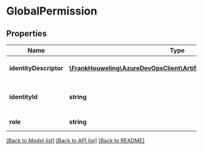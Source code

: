 # GlobalPermission

## Properties
Name | Type | Description | Notes
------------ | ------------- | ------------- | -------------
**identityDescriptor** | [**\FrankHouweling\AzureDevOpsClient\Artifacts\Model\IdentityDescriptor**](IdentityDescriptor.md) | Identity of the user with the provided Role. | [optional] 
**identityId** | **string** | IdentityId corresponding to the IdentityDescriptor | [optional] 
**role** | **string** | Role associated with the Identity. | [optional] 

[[Back to Model list]](../README.md#documentation-for-models) [[Back to API list]](../README.md#documentation-for-api-endpoints) [[Back to README]](../README.md)


